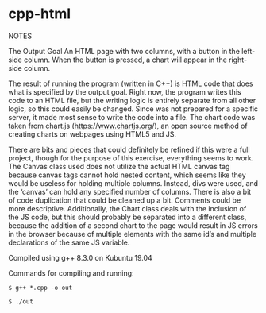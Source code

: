# cpp-html

NOTES

The Output Goal
An HTML page with two columns, with a button in the left-side column. When the button is pressed, a chart will appear in the right-side column.

The result of running the program (written in C++) is HTML code that does what is specified by the output goal.
Right now, the program writes this code to an HTML file, but the writing logic is entirely separate from all other logic, so this could easily be changed. Since was not prepared for a specific server, it made most sense to write the code into a file.
The chart code was taken from chart.js (https://www.chartjs.org/), an open source method of creating charts on webpages using HTML5 and JS. 

There are bits and pieces that could definitely be refined if this were a full project, though for the purpose of this exercise, everything seems to work. The Canvas class used does not utilize the actual HTML canvas tag because canvas tags cannot hold nested content, which seems like they would be useless for holding multiple columns. Instead, divs were used, and the ‘canvas’ can hold any specified number of columns. There is also a bit of code duplication that could be cleaned up a bit. Comments could be more descriptive. Additionally, the Chart class deals with the inclusion of the JS code, but this should probably be separated into a different class, because the addition of a second chart to the page would result in JS errors in the browser because of multiple elements with the same id’s and multiple declarations of the same JS variable.

Compiled using g++ 8.3.0 on Kubuntu 19.04

Commands for compiling and running:
	
	$ g++ *.cpp -o out
	
	$ ./out
